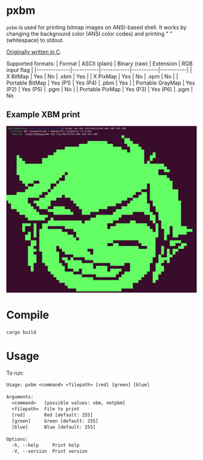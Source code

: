 # pxbm

`pxbm` is used for printing bitmap images on ANSI-based shell.
It works by changing the background color (ANSI color codes) and printing " " (whitespace) to stdout. 

[Originally written in C](https://github.com/kjeller/pxbm/tree/c_impl).

Supported formats:
| Format | ASCII (plain) | Binary (raw) | Extension | RGB input flag |
|--------------|-----------|------------|-----------|-----------|
| X BitMap     | Yes       | No         | .xbm      | Yes |
| X PixMap     | Yes       | No         | .xpm      | No |
| Portable BitMap | Yes (P1)  | Yes (P4)   | .pbm   | Yes |
| Portable GrayMap | Yes (P2)  | Yes (P5)   | .pgm | No |
| Portable PixMap | Yes (P3)  | Yes (P6)   | .pgm | No


## Example XBM print
![Alt text](img/loink_xbm.png "XBM print in action")

# Compile
`cargo build`

# Usage
To run: 
``` 
Usage: pxbm <command> <filepath> [red] [green] [blue]

Arguments:
  <command>   [possible values: xbm, netpbm]
  <filepath>  File to print
  [red]       Red [default: 255]
  [green]     Green [default: 255]
  [blue]      Blue [default: 255]

Options:
  -h, --help     Print help
  -V, --version  Print version

```

